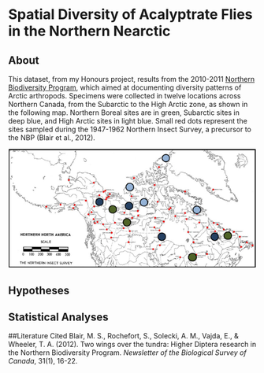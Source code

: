 # Spatial Diversity of Acalyptrate Flies in the Northern Nearctic

## About
This dataset, from my Honours project, results from the 2010-2011 [Northern Biodiversity Program](http://insectecology.mcgill.ca/NBP/index.html), which aimed at documenting diversity patterns of Arctic arthropods. Specimens were collected in twelve locations across Northern Canada, from the Subarctic to the High Arctic zone, as shown in the following map.  Northern Boreal sites are in green, Subarctic sites in deep blue, and High Arctic sites in light blue. Small red dots represent the sites sampled during the 1947-1962 Northern Insect Survey, a precursor to the NBP (Blair et al., 2012).


![NBPmap](NBPmap.png)


## Hypotheses



## Statistical Analyses



##Literature Cited
Blair, M. S., Rochefort, S., Solecki, A. M., Vajda, E., & Wheeler, T. A. (2012). Two wings over the tundra: Higher Diptera research in the Northern Biodiversity Program. *Newsletter of the Biological Survey of Canada*, 31(1), 16-22.






